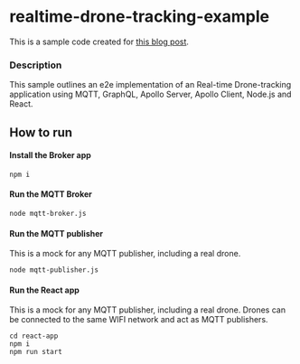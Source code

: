# realtime-drone-tracking-example

This is a sample code created for [this blog post].

[this blog post]: https://thehardcoded.blog/chasing-drones-with-graphql

### Description

This sample outlines an e2e implementation of an Real-time Drone-tracking application using MQTT, GraphQL, Apollo Server, Apollo Client, Node.js and React.

## How to run

#### Install the Broker app

```
npm i
```

#### Run the MQTT Broker

```
node mqtt-broker.js
```

#### Run the MQTT publisher

This is a mock for any MQTT publisher, including a real drone.

```
node mqtt-publisher.js
```

#### Run the React app

This is a mock for any MQTT publisher, including a real drone. Drones can be connected to the same WIFI network and act as MQTT publishers.

```
cd react-app
npm i
npm run start
```
